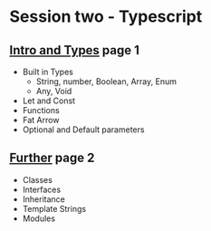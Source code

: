 # Session two - Typescript

## [Intro and Types](page1.md) page 1

* Built in Types
  * String, number, Boolean, Array, Enum
  * Any, Void
* Let and Const
* Functions
* Fat Arrow
* Optional and Default parameters

## [Further](page2.md) page 2

* Classes
* Interfaces
* Inheritance
* Template Strings
* Modules



